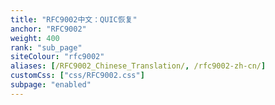 ```yaml
---
title: "RFC9002中文：QUIC恢复"
anchor: "RFC9002"
weight: 400
rank: "sub_page"
siteColour: "rfc9002"
aliases: [/RFC9002_Chinese_Translation/, /rfc9002-zh-cn/]
customCss: ["css/RFC9002.css"]
subpage: "enabled"
---
```

